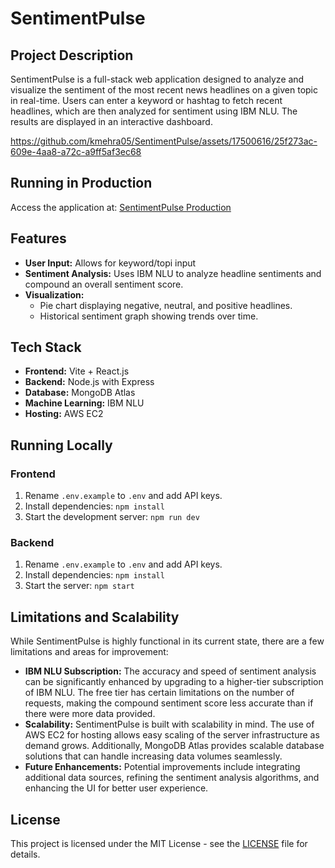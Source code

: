 # SentimentPulse

## Project Description

SentimentPulse is a full-stack web application designed to analyze and visualize the sentiment of the most recent news headlines on a given topic in real-time. Users can enter a keyword or hashtag to fetch recent headlines, which are then analyzed for sentiment using IBM NLU. The results are displayed in an interactive dashboard.


https://github.com/kmehra05/SentimentPulse/assets/17500616/25f273ac-609e-4aa8-a72c-a9ff5af3ec68

## Running in Production

Access the application at: [SentimentPulse Production](http://ec2-3-19-239-222.us-east-2.compute.amazonaws.com:8080/)

## Features

- **User Input:** Allows for keyword/topi input
- **Sentiment Analysis:** Uses IBM NLU to analyze headline sentiments and compound an overall sentiment score.
- **Visualization:**
  - Pie chart displaying negative, neutral, and positive headlines.
  - Historical sentiment graph showing trends over time.

## Tech Stack

- **Frontend:** Vite + React.js
- **Backend:** Node.js with Express
- **Database:** MongoDB Atlas
- **Machine Learning:** IBM NLU
- **Hosting:** AWS EC2

## Running Locally

### Frontend

1. Rename `.env.example` to `.env` and add API keys.
2. Install dependencies: `npm install`
3. Start the development server: `npm run dev`

### Backend

1. Rename `.env.example` to `.env` and add API keys.
2. Install dependencies: `npm install`
3. Start the server: `npm start`

## Limitations and Scalability

While SentimentPulse is highly functional in its current state, there are a few limitations and areas for improvement:

- **IBM NLU Subscription:** The accuracy and speed of sentiment analysis can be significantly enhanced by upgrading to a higher-tier subscription of IBM NLU. The free tier has certain limitations on the number of requests, making the compound sentiment score less accurate than if there were more data provided.
- **Scalability:** SentimentPulse is built with scalability in mind. The use of AWS EC2 for hosting allows easy scaling of the server infrastructure as demand grows. Additionally, MongoDB Atlas provides scalable database solutions that can handle increasing data volumes seamlessly.
- **Future Enhancements:** Potential improvements include integrating additional data sources, refining the sentiment analysis algorithms, and enhancing the UI for better user experience.

## License

This project is licensed under the MIT License - see the [LICENSE](LICENSE) file for details.
